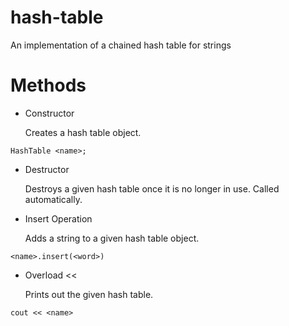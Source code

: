 # hash-table
An implementation of a chained hash table for strings

# Methods
- Constructor

    Creates a hash table object.
```
HashTable <name>;
```

- Destructor

    Destroys a given hash table once it is no longer in use.
Called automatically.

- Insert Operation

    Adds a string to a given hash table object.
```
<name>.insert(<word>)
```

- Overload <<

    Prints out the given hash table.
```
cout << <name>
```
